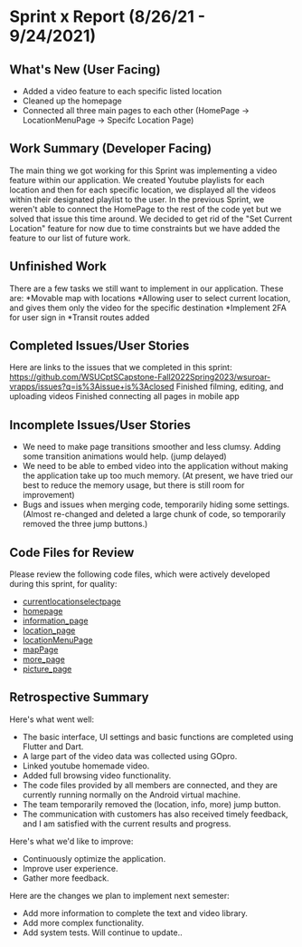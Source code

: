 # Sprint x Report (8/26/21 - 9/24/2021)

## What's New (User Facing)
 * Added a video feature to each specific listed location
 * Cleaned up the homepage
 * Connected all three main pages to each other (HomePage -> LocationMenuPage -> Specifc Location Page)

## Work Summary (Developer Facing)
The main thing we got working for this Sprint was implementing a video feature within our application. We created Youtube playlists 
for each location and then for each specific location, we displayed all the videos within their designated playlist to the user.
In the previous Sprint, we weren't able to connect the HomePage to the rest of the code yet but we solved that issue this time around.
We decided to get rid of the "Set Current Location" feature for now due to time constraints but we have added the feature to our list of 
future work.

## Unfinished Work
There are a few tasks we still want to implement in our application.
These are:
*Movable map with locations
*Allowing user to select current location, and gives them only the video for the specific destination
*Implement 2FA for user sign in
*Transit routes added

## Completed Issues/User Stories
Here are links to the issues that we completed in this sprint:
https://github.com/WSUCptSCapstone-Fall2022Spring2023/wsuroar-vrapps/issues?q=is%3Aissue+is%3Aclosed
Finished filming, editing, and uploading videos
Finished connecting all pages in mobile app
 


 
 ## Incomplete Issues/User Stories
  * We need to make page transitions smoother and less clumsy. Adding some transition animations would help. (jump delayed)
  * We need to be able to embed video into the application without making the application take up too much memory. (At present, we have tried our best to reduce the memory usage, but there is still room for improvement)
  * Bugs and issues when merging code, temporarily hiding some settings. (Almost re-changed and deleted a large chunk of code, so temporarily removed the three jump buttons.)

## Code Files for Review
Please review the following code files, which were actively developed during this sprint, for quality:
 * [currentlocationselectpage](https://github.com/WSUCptSCapstone-Fall2022Spring2023/wsuroar-vrapps/blob/main/currentlocationselectpage.dart)
 * [homepage](https://github.com/WSUCptSCapstone-Fall2022Spring2023/wsuroar-vrapps/blob/main/homepage.dart)
 * [information_page](https://github.com/WSUCptSCapstone-Fall2022Spring2023/wsuroar-vrapps/blob/main/information_page.dart)
 * [location_page](https://github.com/WSUCptSCapstone-Fall2022Spring2023/wsuroar-vrapps/blob/main/location_page.dart)
 * [locationMenuPage](https://github.com/WSUCptSCapstone-Fall2022Spring2023/wsuroar-vrapps/blob/main/locationMenuPage.dart)
 * [mapPage](https://github.com/WSUCptSCapstone-Fall2022Spring2023/wsuroar-vrapps/blob/main/mapPage.dart)
 * [more_page](https://github.com/WSUCptSCapstone-Fall2022Spring2023/wsuroar-vrapps/blob/main/more_page.dart)
 * [picture_page](https://github.com/WSUCptSCapstone-Fall2022Spring2023/wsuroar-vrapps/blob/main/picture_page.dart)
 
## Retrospective Summary
Here's what went well:
   * The basic interface, UI settings and basic functions are completed using Flutter and Dart.
   * A large part of the video data was collected using GOpro.
   * Linked youtube homemade video.
   * Added full browsing video functionality.
   * The code files provided by all members are connected, and they are currently running normally on the Android virtual machine.
   * The team temporarily removed the (location, info, more) jump button.
   * The communication with customers has also received timely feedback, and I am satisfied with the current results and progress.
 
Here's what we'd like to improve:
   * Continuously optimize the application.
   * Improve user experience.
   * Gather more feedback.
  
Here are the changes we plan to implement next semester:
   * Add more information to complete the text and video library.
   * Add more complex functionality.
   * Add system tests.
 Will continue to update..
